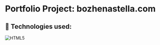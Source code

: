 # Portfolio Project: bozhenastella.com

## 🎯 Technologies used: 

![HTML5](https://cdn.pixabay.com/photo/2017/08/05/11/16/logo-2582748_1280.png)
